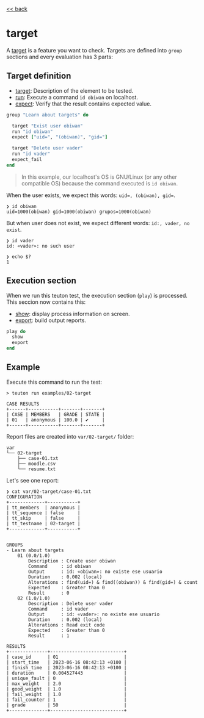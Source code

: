 [<< back](README.md)

# target

A [target](../dsl/target.md) is a feature you want to check. Targets are defined into `group` sections and every evaluation has 3 parts:

## Target definition

* [target](dsl/target.md): Description of the element to be tested.
* [run](../dsl/run.md): Execute a command `id obiwan` on localhost.
* [expect](../dsl/expect.md): Verify that the result contains expected value.

```ruby
group "Learn about targets" do

  target "Exist user obiwan"
  run "id obiwan"
  expect ["uid=", "(obiwan)", "gid="]

  target "Delete user vader"
  run "id vader"
  expect_fail
end
```

> In this example, our localhost's OS is GNU/Linux (or any other compatible OS) because the command executed is `id obiwan`.

When the user exists, we expect this words: `uid=, (obiwan), gid=`.

```
❯ id obiwan
uid=1000(obiwan) gid=1000(obiwan) grupos=1000(obiwan)
```

But when user does not exist, we expect different words: `id:, vader, no exist`.

```
❯ id vader
id: «vader»: no such user

❯ echo $?
1

```

## Execution section

When we run this teuton test, the execution section (`play`) is processed. This seccion now contains this:

* [show](../dsl/show.md): display process information on screen.
* [export](../dsl/export.md): build output reports.

```ruby
play do
  show
  export
end
```

## Example

Execute this command to run the test:

```console
> teuton run examples/02-target

CASE RESULTS
+------+-----------+-------+-------+
| CASE | MEMBERS   | GRADE | STATE |
| 01   | anonymous | 100.0 | ✔     |
+------+-----------+-------+-------+
```

Report files are created into `var/02-target/` folder:

```console
var
└── 02-target
    ├── case-01.txt
    ├── moodle.csv
    └── resume.txt
```

Let's see one report:

```
❯ cat var/02-target/case-01.txt
CONFIGURATION
+-------------+-----------+
| tt_members  | anonymous |
| tt_sequence | false     |
| tt_skip     | false     |
| tt_testname | 02-target |
+-------------+-----------+


GROUPS
- Learn about targets
    01 (0.0/1.0)
        Description : Create user obiwan
        Command     : id obiwan
        Output      : id: «obiwan»: no existe ese usuario
        Duration    : 0.002 (local)
        Alterations : find(uid=) & find((obiwan)) & find(gid=) & count
        Expected    : Greater than 0
        Result      : 0
    02 (1.0/1.0)
        Description : Delete user vader
        Command     : id vader
        Output      : id: «vader»: no existe ese usuario
        Duration    : 0.002 (local)
        Alterations : Read exit code
        Expected    : Greater than 0
        Result      : 1

RESULTS
+--------------+---------------------------+
| case_id      | 01                        |
| start_time   | 2023-06-16 08:42:13 +0100 |
| finish_time  | 2023-06-16 08:42:13 +0100 |
| duration     | 0.004527443               |
| unique_fault | 0                         |
| max_weight   | 2.0                       |
| good_weight  | 1.0                       |
| fail_weight  | 1.0                       |
| fail_counter | 1                         |
| grade        | 50                        |
+--------------+---------------------------+
```
